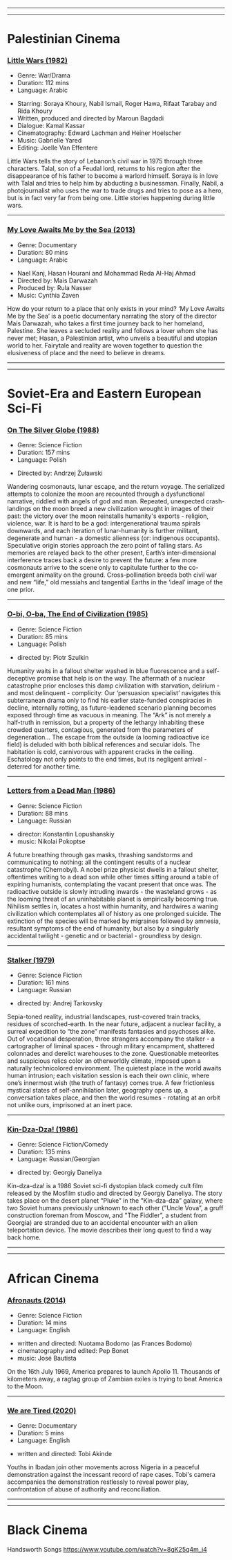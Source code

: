 
---------
---------

# Palestinian Cinema

### [Little Wars (1982)](https://vimeo.com/447295097)
* Genre: War/Drama
* Duration: 112 mins
* Language: Arabic

- Starring: Soraya Khoury, Nabil Ismail, Roger Hawa, Rifaat Tarabay and Rida Khoury
- Written, produced and directed by Maroun Bagdadi
- Dialogue: Kamal Kassar
- Cinematography: Edward Lachman and Heiner Hoelscher
- Music: Gabrielle Yared
- Editing: Joelle Van Effentere

Little Wars tells the story of Lebanon’s civil war in 1975 through three characters. Talal, son of a Feudal lord, returns to his region after the disappearance of his father to become a warlord himself. Soraya is in love with Talal and tries to help him by abducting a businessman. Finally, Nabil, a photojournalist who uses the war to trade drugs and tries to pose as a hero, but is in fact very far from being one. Little stories happening during little wars.

-----------

### [My Love Awaits Me by the Sea (2013)](https://vimeo.com/442694097)
* Genre: Documentary
* Duration: 80 mins
* Language: Arabic

- Nael Kanj, Hasan Hourani and Mohammad Reda Al-Haj Ahmad
- Directed by: Mais Darwazah
- Produced by: Rula Nasser
- Music: Cynthia Zaven

How do your return to a place that only exists in your mind? ‘My Love Awaits Me by the Sea’ is a poetic documentary narrating the story of the director Mais Darwazah, who takes a first time journey back to her homeland, Palestine. She leaves a secluded reality and follows a lover whom she has never met; Hasan, a Palestinian artist, who unveils a beautiful and utopian world to her. Fairytale and reality are woven together to question the elusiveness of place and the need to believe in dreams.

----------
----------

# Soviet-Era and Eastern European Sci-Fi

### [On The Silver Globe (1988)](http://exmilitai.re/film.html) 
* Genre: Science Fiction
* Duration: 157 mins
* Language: Polish

- Directed by: Andrzej Żuławski

Wandering cosmonauts, lunar escape, and the return voyage. The serialized attempts to colonize the moon are recounted through a dysfunctional narrative, riddled with angels of god and man. Repeated, unexpected crash-landings on the moon breed a new civilization wrought in images of their past: the victory over the moon reinstalls humanity's exports - religion, violence, war. It is hard to be a god: intergenerational trauma spirals downwards, and each iteration of lunar-humanity is further militant, degenerate and human - a domestic alienness (or: indigenous occupants). Speculative origin stories approach the zero point of falling stars. As memories are relayed back to the other present, Earth’s inter-dimensional interference traces back a desire to prevent the future: a few more cosmonauts arrive to the scene only to capitulate further to the co-emergent animality on the ground. Cross-pollination breeds both civil war and new “life,” old messiahs and tangential Earths in the ‘ideal’ image of the one prior.

-----------

### [O-bi, O-ba, The End of Civilization (1985)](http://exmilitai.re/film.html)
* Genre: Science Fiction
* Duration: 85 mins
* Language: Polish

- directed by: Piotr Szulkin

Humanity waits in a fallout shelter washed in blue fluorescence and a self-deceptive promise that help is on the way. The aftermath of a nuclear catastrophe prior encloses this damp civilization with starvation, delirium - and most delinquent - complicity: Our ‘persuasion specialist’ navigates this subterranean drama only to find his earlier state-funded conspiracies in decline, internally rotting, as future-leadened scenario planning becomes exposed through time as vacuous in meaning. The “Ark” is not merely a half-truth in remission, but a property of the lethargy inhabiting these crowded quarters, contagious, generated from the parameters of degeneration... The escape from the outside (a looming radioactive ice field) is deluded with both biblical references and secular idols. The habitation is cold, carnivorous with apparent cracks in the ceiling. Eschatology not only points to the end times, but its negligent arrival - deterred for another time.

----------

### [Letters from a Dead Man (1986)](http://exmilitai.re/film.html)
* Genre: Science Fiction
* Duration: 88 mins
* Language: Russian

- director: Konstantin Lopushanskiy
- music: Nikolai Pokoptse

A future breathing through gas masks, thrashing sandstorms and communicating to nothing: all the contingent results of a nuclear catastrophe (Chernobyl). A nobel prize physicist dwells in a fallout shelter, oftentimes writing to a dead son while other times sitting around a table of expiring humanists, contemplating the vacant present that once was. The radioactive outside is slowly intruding inwards - the wasteland grows - as the looming threat of an uninhabitable planet is empirically becoming true. Nihilism settles in, locates a host within humanity, and hardwires a waning civilization which contemplates all of history as one prolonged suicide. The extinction of the species will be marked by migraines followed by amnesia, resultant symptoms of the end of humanity, but also by a singularly accidental twilight - genetic and or bacterial - groundless by design.

-----------

### [Stalker (1979)](http://exmilitai.re/film.html)
* Genre: Science Fiction
* Duration: 161 mins
* Language: Russian

- directed by: Andrej Tarkovsky

Sepia-toned reality, industrial landscapes, rust-covered train tracks, residues of scorched-earth. In the near future, adjacent a nuclear facility, a surreal expedition to “the zone” manifests fantasies and psychoses alike. Out of vocational desperation, three strangers accompany the stalker - a cartographer of liminal spaces - through military encampment, shattered colonnades and derelict warehouses to the zone. Questionable meteorites and suspicious relics color an otherworldly climate, imposed upon a naturally technicolored environment. The quietest place in the world awaits human intrusion; each visitation session is each their own clinic, where one’s innermost wish (the truth of fantasy) comes true. A few frictionless mystical states of self-annihilation later, geography opens up, a conversation takes place, and then the world resumes - rotating at an orbit not unlike ours, imprisoned at an inert pace.

-------------

### [Kin-Dza-Dza! (1986)](https://youtu.be/EYHv8eJrW2Y)
* Genre: Science Fiction/Comedy
* Duration: 135 mins
* Language: Russian/Georgian

- directed by: Georgiy Daneliya

Kin-dza-dza! is a 1986 Soviet sci-fi dystopian black comedy cult film released by the Mosfilm studio and directed by Georgiy Daneliya. The story takes place on the desert planet "Pluke” in the "Kin-dza-dza” galaxy, where two Soviet humans previously unknown to each other ("Uncle Vova”, a gruff construction foreman from Moscow, and "The Fiddler”, a student from Georgia) are stranded due to an accidental encounter with an alien teleportation device. The movie describes their long quest to find a way back home.

----------
----------

# African Cinema

### [Afronauts (2014)](https://www.youtube.com/watch?v=lb3pu5jXWHU)
* Genre: Science Fiction
* Duration: 14 mins
* Language: English

- written and directed: Nuotama Bodomo (as Frances Bodomo)
- cinematography and edited: Pep Bonet
- music: José Bautista

On the 16th July 1969, America prepares to launch Apollo 11. Thousands of kilometers away, a ragtag group of Zambian exiles is trying to beat America to the Moon.

---------

### [We are Tired (2020)](https://vimeo.com/447901846)
* Genre: Documentary
* Duration: 5 mins
* Language: English

- written and directed: Tobi Akinde

Youths in Ibadan join other movements across Nigeria in a peaceful demonstration against the incessant record of rape cases. Tobi's camera accompanies the demonstration restlessly to reveal power play, confrontation of abuse of authority and reconciliation.

----------
----------

# Black Cinema

Handsworth Songs
https://www.youtube.com/watch?v=8gK25q4m_i4


